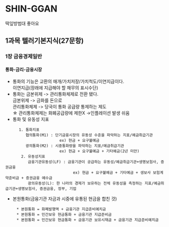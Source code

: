 # SHIN-GGAN
떡잎방범대
좋아요
 
## 1과목 텔러기본지식(27문항)  
### 1장 금융경제일반  
#### 통화-금리-금융시장  
* 통화의 기능은 교환의 매개/가치저장/가치척도/이연지급이다.  
  이연지급(장래에 지급해야 할 채무의 표시수단)  
* 통화는 금본위제 -> 관리통화체제로 전환 됐다.  
  금본위제 -> 금화를 돈으로    
  관리통화체제 -> 당국이 통화 공급량 통제하는 제도  
  ☆ 관리통화체제는 화폐공급량에 제한X ->인플레이션 발생 쉬움  
* 통화 및 유동성 지표  
    
   
```
      1. 통화지표    
         협의통화(M1) : 단기금융시장의 유동성 수준을 파악하는 지표/예금취급기관    
                        ex) 현금 + 요구불예금   
         광의통화(M2) : 시중통화량을 파악하는 지표/예금취급기관  
                        ex) 현금 + 요구불예금 + 기타예금(2년 미만)   
       2. 유동성지표  
          금융기관유동성(LF) : 금융기관이 공급하는 유동성/예금취급기관+생명보험사, 증권금융  
                              ex) 현금 + 요구불예금 + 기타예금 + 생보사 보험계약준비금 + 증권금융 예수금  
          광의유동성(L): 한 나라의 경제가 보유하는 전체 유동성을 측정하는 지표/예금취급기관+생명보험사, 증권금융, 정부, 기업 
```  

   
   - 본원통화(금융기관 자금과 시중에 유통된 현금을 합친 것)  
 ```  
      * 본원통화 = 화폐발행액 + 금융기관 지급준비예치금  
      * 본원통화 = 민간보유 현금통화 + 금융기관 지급준비금  
      * 본원통화 = 민간보유 현금통화 + 금융기관 보유시재금 + 금융기관 지급준비예치금  
 ```
 
